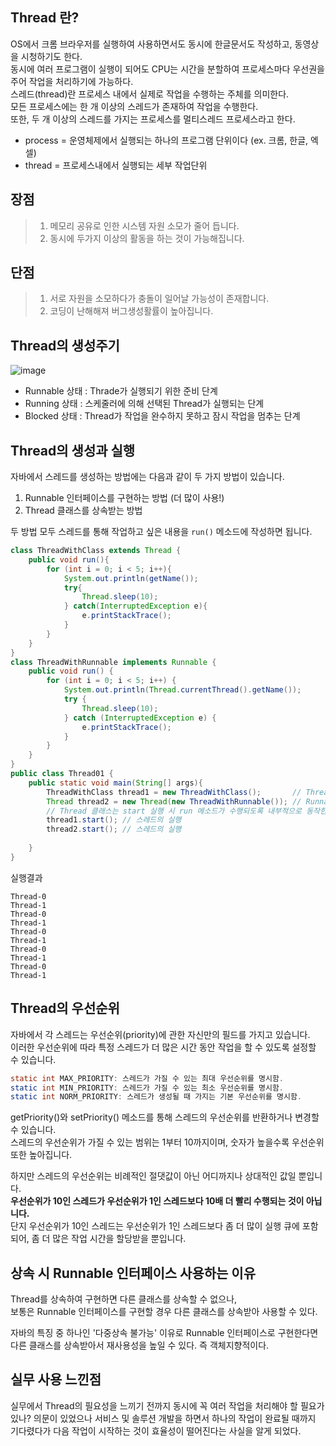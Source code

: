 ## Thread 란?
OS에서 크롬 브라우저를 실행하여 사용하면서도 동시에 한글문서도 작성하고, 동영상을 시청하기도 한다. <br>
동시에 여러 프로그램이 실행이 되어도 CPU는 시간을 분할하여 프로세스마다 우선권을 주어 작업을 처리하기에 가능하다. <br>
스레드(thread)란 프로세스 내에서 실제로 작업을 수행하는 주체를 의미한다. <br>
모든 프로세스에는 한 개 이상의 스레드가 존재하여 작업을 수행한다. <br>
또한, 두 개 이상의 스레드를 가지는 프로세스를 멀티스레드 프로세스라고 한다.

* process = 운영체제에서 실행되는 하나의 프로그램 단위이다 (ex. 크롬, 한글, 엑셀)
* thread = 프로세스내에서 실행되는 세부 작업단위

## 장점
> 1. 메모리 공유로 인한 시스템 자원 소모가 줄어 듭니다.
> 2. 동시에 두가지 이상의 활동을 하는 것이 가능해집니다.

## 단점
> 1. 서로 자원을 소모하다가 충돌이 일어날 가능성이 존재합니다.
> 2. 코딩이 난해해져 버그생성활률이 높아집니다.

## Thread의 생성주기
![image](https://github.com/jinjucha/jinjucha.github.io/assets/46393932/af77a605-8cec-4262-ae12-c53af0ed34e9)
* Runnable 상태 : Thrade가 실행되기 위한 준비 단계
* Running 상태 : 스케줄러에 의해 선택된 Thread가 실행되는 단계
* Blocked 상태 : Thread가 작업을 완수하지 못하고 잠시 작업을 멈추는 단계

## Thread의 생성과 실행
자바에서 스레드를 생성하는 방법에는 다음과 같이 두 가지 방법이 있습니다.  
1. Runnable 인터페이스를 구현하는 방법 (더 많이 사용!)
2. Thread 클래스를 상속받는 방법

두 방법 모두 스레드를 통해 작업하고 싶은 내용을 `run()` 메소드에 작성하면 됩니다.

```java
class ThreadWithClass extends Thread {
    public void run(){
        for (int i = 0; i < 5; i++){
            System.out.println(getName());
            try{
                Thread.sleep(10);
            } catch(InterruptedException e){
                e.printStackTrace();
            }
        }
    }
}
class ThreadWithRunnable implements Runnable {
    public void run() {
        for (int i = 0; i < 5; i++) {
            System.out.println(Thread.currentThread().getName());
            try {
                Thread.sleep(10);
            } catch (InterruptedException e) {
                e.printStackTrace();
            }
        }
    }
}
public class Thread01 {
    public static void main(String[] args){
        ThreadWithClass thread1 = new ThreadWithClass();       // Thread 클래스를 상속받는 방법
        Thread thread2 = new Thread(new ThreadWithRunnable()); // Runnable 인터페이스를 구현하는 방법
        // Thread 클래스는 start 실행 시 run 메소드가 수행되도록 내부적으로 동작한다.
        thread1.start(); // 스레드의 실행
        thread2.start(); // 스레드의 실행
    
    }
}
```

실행결과
```
Thread-0
Thread-1
Thread-0
Thread-1
Thread-0
Thread-1
Thread-0
Thread-1
Thread-0
Thread-1
```

## Thread의 우선순위
자바에서 각 스레드는 우선순위(priority)에 관한 자신만의 필드를 가지고 있습니다.  
이러한 우선순위에 따라 특정 스레드가 더 많은 시간 동안 작업을 할 수 있도록 설정할 수 있습니다.  

```java
static int MAX_PRIORITY: 스레드가 가질 수 있는 최대 우선순위를 명시함.
static int MIN_PRIORITY: 스레드가 가질 수 있는 최소 우선순위를 명시함.
static int NORM_PRIORITY: 스레드가 생성될 때 가지는 기본 우선순위를 명시함.
```
getPriority()와 setPriority() 메소드를 통해 스레드의 우선순위를 반환하거나 변경할 수 있습니다.  
스레드의 우선순위가 가질 수 있는 범위는 1부터 10까지이며, 숫자가 높을수록 우선순위 또한 높아집니다.

하지만 스레드의 우선순위는 비례적인 절댓값이 아닌 어디까지나 상대적인 값일 뿐입니다.  
**우선순위가 10인 스레드가 우선순위가 1인 스레드보다 10배 더 빨리 수행되는 것이 아닙니다.**  
단지 우선순위가 10인 스레드는 우선순위가 1인 스레드보다 좀 더 많이 실행 큐에 포함되어, 좀 더 많은 작업 시간을 할당받을 뿐입니다.

## 상속 시 Runnable 인터페이스 사용하는 이유
Thread를 상속하여 구현하면 다른 클래스를 상속할 수 없으나,<br>
보통은 Runnable 인터페이스를 구현할 경우 다른 클래스를 상속받아 사용할 수 있다.

자바의 특징 중 하나인 '다중상속 불가능' 이유로 Runnable 인터페이스로 구현한다면 <br>
다른 클래스를 상속받아서 재사용성을 높일 수 있다. 즉 객체지향적이다.


## 실무 사용 느낀점
실무에서 Thread의 필요성을 느끼기 전까지 동시에 꼭 여러 작업을 처리해야 할 필요가 있나? 
의문이 있었으나 서비스 및 솔루션 개발을 하면서 하나의 작업이 완료될 때까지 기다렸다가 
다음 작업이 시작하는 것이 효율성이 떨어진다는 사실을 알게 되었다.

